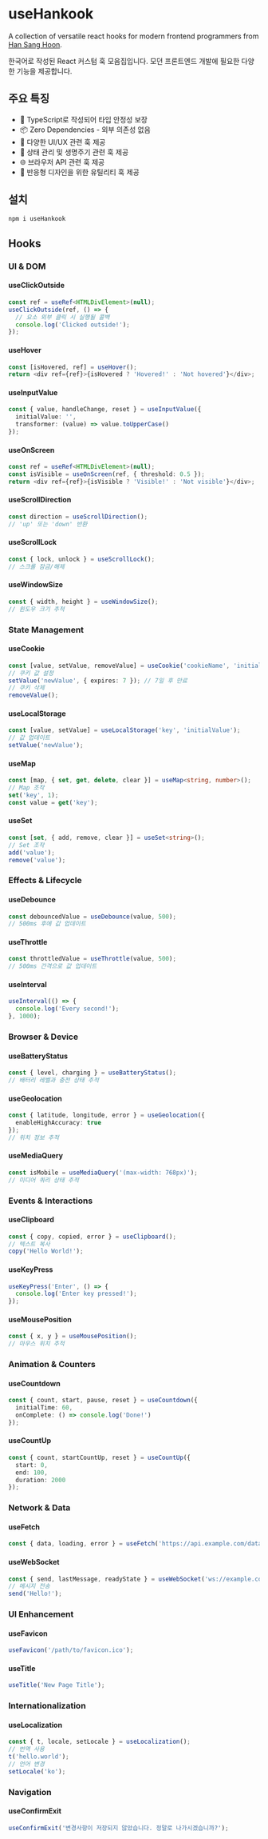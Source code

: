 # useHankook

A collection of versatile react hooks for modern frontend programmers from [Han Sang Hoon](https://github.com/joshephan).

한국어로 작성된 React 커스텀 훅 모음집입니다. 모던 프론트엔드 개발에 필요한 다양한 기능을 제공합니다.

## 주요 특징

- 🎯 TypeScript로 작성되어 타입 안정성 보장
- 📦 Zero Dependencies - 외부 의존성 없음
- 🎨 다양한 UI/UX 관련 훅 제공
- 🔄 상태 관리 및 생명주기 관련 훅 제공
- 🌐 브라우저 API 관련 훅 제공
- 📱 반응형 디자인을 위한 유틸리티 훅 제공

## 설치

```bash
npm i useHankook
```

## Hooks

### UI & DOM

#### useClickOutside
```typescript
const ref = useRef<HTMLDivElement>(null);
useClickOutside(ref, () => {
  // 요소 외부 클릭 시 실행될 콜백
  console.log('Clicked outside!');
});
```

#### useHover
```typescript
const [isHovered, ref] = useHover();
return <div ref={ref}>{isHovered ? 'Hovered!' : 'Not hovered'}</div>;
```

#### useInputValue
```typescript
const { value, handleChange, reset } = useInputValue({
  initialValue: '',
  transformer: (value) => value.toUpperCase()
});
```

#### useOnScreen
```typescript
const ref = useRef<HTMLDivElement>(null);
const isVisible = useOnScreen(ref, { threshold: 0.5 });
return <div ref={ref}>{isVisible ? 'Visible!' : 'Not visible'}</div>;
```

#### useScrollDirection
```typescript
const direction = useScrollDirection();
// 'up' 또는 'down' 반환
```

#### useScrollLock
```typescript
const { lock, unlock } = useScrollLock();
// 스크롤 잠금/해제
```

#### useWindowSize
```typescript
const { width, height } = useWindowSize();
// 윈도우 크기 추적
```

### State Management

#### useCookie
```typescript
const [value, setValue, removeValue] = useCookie('cookieName', 'initialValue');
// 쿠키 값 설정
setValue('newValue', { expires: 7 }); // 7일 후 만료
// 쿠키 삭제
removeValue();
```

#### useLocalStorage
```typescript
const [value, setValue] = useLocalStorage('key', 'initialValue');
// 값 업데이트
setValue('newValue');
```

#### useMap
```typescript
const [map, { set, get, delete, clear }] = useMap<string, number>();
// Map 조작
set('key', 1);
const value = get('key');
```

#### useSet
```typescript
const [set, { add, remove, clear }] = useSet<string>();
// Set 조작
add('value');
remove('value');
```

### Effects & Lifecycle

#### useDebounce
```typescript
const debouncedValue = useDebounce(value, 500);
// 500ms 후에 값 업데이트
```

#### useThrottle
```typescript
const throttledValue = useThrottle(value, 500);
// 500ms 간격으로 값 업데이트
```

#### useInterval
```typescript
useInterval(() => {
  console.log('Every second!');
}, 1000);
```

### Browser & Device

#### useBatteryStatus
```typescript
const { level, charging } = useBatteryStatus();
// 배터리 레벨과 충전 상태 추적
```

#### useGeolocation
```typescript
const { latitude, longitude, error } = useGeolocation({
  enableHighAccuracy: true
});
// 위치 정보 추적
```

#### useMediaQuery
```typescript
const isMobile = useMediaQuery('(max-width: 768px)');
// 미디어 쿼리 상태 추적
```

### Events & Interactions

#### useClipboard
```typescript
const { copy, copied, error } = useClipboard();
// 텍스트 복사
copy('Hello World!');
```

#### useKeyPress
```typescript
useKeyPress('Enter', () => {
  console.log('Enter key pressed!');
});
```

#### useMousePosition
```typescript
const { x, y } = useMousePosition();
// 마우스 위치 추적
```

### Animation & Counters

#### useCountdown
```typescript
const { count, start, pause, reset } = useCountdown({
  initialTime: 60,
  onComplete: () => console.log('Done!')
});
```

#### useCountUp
```typescript
const { count, startCountUp, reset } = useCountUp({
  start: 0,
  end: 100,
  duration: 2000
});
```

### Network & Data

#### useFetch
```typescript
const { data, loading, error } = useFetch('https://api.example.com/data');
```

#### useWebSocket
```typescript
const { send, lastMessage, readyState } = useWebSocket('ws://example.com');
// 메시지 전송
send('Hello!');
```

### UI Enhancement

#### useFavicon
```typescript
useFavicon('/path/to/favicon.ico');
```

#### useTitle
```typescript
useTitle('New Page Title');
```

### Internationalization

#### useLocalization
```typescript
const { t, locale, setLocale } = useLocalization();
// 번역 사용
t('hello.world');
// 언어 변경
setLocale('ko');
```

### Navigation

#### useConfirmExit
```typescript
useConfirmExit('변경사항이 저장되지 않았습니다. 정말로 나가시겠습니까?');
```

